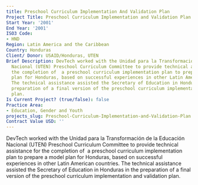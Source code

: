 ```yaml
---
title: Preschool Curriculum Implementation And Validation Plan
Project Title: Preschool Curriculum Implementation and Validation Plan
Start Year: '2001'
End Year: '2001'
ISO3 Code:
- HND
Region: Latin America and the Caribbean
Country: Honduras
Client/ Donor: USAID/Honduras, UTEN
Brief Description: DevTech worked with the Unidad para la Transformación de la Educación
  Nacional (UTEN) Preschool Curriculum Committee to provide technical assistance for
  the completion of  a preschool curriculum implementation plan to prepare a model
  plan for Honduras, based on successful experiences in other Latin American countries.
  The technical assistance assisted the Secretary of Education in Honduras in the
  preparation of a final version of the preschool curriculum implementation and validation
  plan.
Is Current Project? (true/false): false
Practice Area:
- Education, Gender and Youth
projects_slug: Preschool-Curriculum-Implementation-and-Validation-Plan
Contract Value USD: ''
---
```


DevTech worked with the Unidad para la Transformación de la Educación Nacional (UTEN) Preschool Curriculum Committee to provide technical assistance for the completion of  a preschool curriculum implementation plan to prepare a model plan for Honduras, based on successful experiences in other Latin American countries. The technical assistance assisted the Secretary of Education in Honduras in the preparation of a final version of the preschool curriculum implementation and validation plan.
